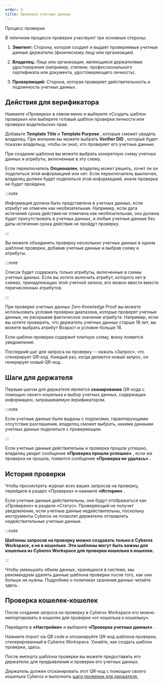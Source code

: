 ```yaml
---
order: 3
title: Проверка учетных данных
---
```


Процесс проверки

В типичном процессе проверки участвуют три основные стороны:

1. **Эмитент:** Сторона, которая создает и выдает проверяемые учетные данные держателю (физическому лицу или организации)

2. **Владелец:** Лицо или организация, являющиеся держателями удостоверения (например, степени, профессионального сертификата или документа, удостоверяющего личность).

3. **Проверяющий:** Сторона, которая проверяет действительность и подлинность учетных данных.

## **Действия для верификатора**

Нажмите «Проверка» в левом меню и выберите «Создать шаблон проверки» или выберите готовый шаблон проверки личности или проверки водительских прав.

Добавьте **Template Title** и **Template Purpose** , которые сможет увидеть владелец. При желании вы можете выбрать **Verifier DID** , который будет показан владельцу, чтобы он знал, кто проверяет его учетные данные.

При создании шаблона вы можете выбрать конкретную схему учетных данных и атрибуты, включенные в эту схему.

Если переключатель **Опционален**, владелец может решить, хочет ли он поделиться этой информацией или нет. Если переключатель выключен, владелец должен будет поделиться этой информацией, иначе проверка не будет пройдена.

:::note 

Информация должна быть представлена ​​в учетных данных, если атрибут не отмечен как необязательная. Например, если дата истечения срока действия не отмечена как необязательная, она должна будет присутствовать в учетных данных, и любые учетные данные без даты истечения срока действия не пройдут проверку.

:::

Вы можете объединить проверку нескольких учетных данных в одном шаблоне проверки, добавив учетные данные и выбрав схему и атрибуты.

:::note 

Список будет содержать только атрибуты, включенные в схемы учетных данных. Если вы хотите включить атрибут, которого нет в схемах, принадлежащих этой учетной записи, его можно ввести вместо перечисленных атрибутов.

:::

При проверке учетных данных Zero Knowledge Proof вы можете использовать условия проверки диапазона, которые проверят учетные данные, не раскрывая фактическое значение атрибута. Например, если вы хотите проверить, что держатель учетных данных старше 18 лет, вы можете выбрать атрибут Возраст и условие больше 18.

Если шаблон проверки содержит платную схему, внизу появится уведомление.

Последний шаг для запроса на проверку -- нажать «Запрос», что сгенерирует QR-код. Каждый раз, когда делается новый запрос, он генерирует новый QR-код.

## **Шаги для держателя**

Первым шагом для держателя является **сканирование** QR-кода с помощью своего кошелька и выбор учетных данных, содержащих информацию, запрашиваемую верификатором.

:::note 

Если учетные данные были выданы с подписями, гарантирующими отсутствие разглашения, владелец сможет выбрать, какими данными учетных данных поделиться с проверяющим.

:::

Если учетные данные действительны и проверка прошла успешно, владелец увидит сообщение **«Проверка прошла успешно»** , если же проверка не прошла, появится сообщение **«Проверка не удалась» .**

## **История проверки**

Чтобы просмотреть журнал всех ваших запросов на проверку, перейдите в раздел «Проверка» и нажмите **«История»** .

Если учетные данные действительны, они будут отображаться как «Проверено» в разделе «Статус». Проверяющий не получит уведомление, если учетные данные недействительны, поскольку инструменты Cyberos не позволят держателю отправлять недействительные учетные данные.

:::note 

**Шаблоны запросов на проверку можно создавать только в Cyberos Workspace, а не в кошельке. Эти шаблоны могут быть важны для кошелька из Cyberos Workspace для проверки кошелька в кошелек.**

:::

Чтобы уменьшить объем данных, хранящихся в системе, мы рекомендуем удалять данные шаблона проверки после того, как они больше не нужны. Подробнее о политиках хранения данных читайте здесь .

## **Проверка кошелек-кошелек**

После создания запроса на проверку в Cyberos Workspace его можно импортировать в кошелек для проверки «от кошелька к кошельку».

Перейдите в **«Настройки»** и выберите **«Проверка учетных данных»** .

Нажмите Import via QR code и отсканируйте QR-код шаблона проверки, сгенерированный в Cyberos Workspace. Узнайте, как создать шаблон проверки, здесь.

После импорта шаблона проверки вы можете предоставить его держателю для предъявления и проверки его учетных данных.

Держатель должен отсканировать этот QR-код с помощью своего кошелька Cyberos и выполнить [шаги проверки для держателя.](./proverka-uchetnykh-dannykh#шаги-для-держателя)


